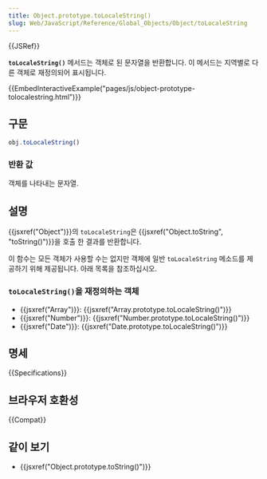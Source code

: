 ```yaml
---
title: Object.prototype.toLocaleString()
slug: Web/JavaScript/Reference/Global_Objects/Object/toLocaleString
---
```


{{JSRef}}

**`toLocaleString()`** 메서드는 객체로 된 문자열을 반환합니다. 이 메서드는 지역별로 다른 객체로 재정의되어 표시됩니다.

{{EmbedInteractiveExample("pages/js/object-prototype-tolocalestring.html")}}

## 구문

```js
obj.toLocaleString()
```

### 반환 값

객체를 나타내는 문자열.

## 설명

{{jsxref("Object")}}의 `toLocaleString`은 {{jsxref("Object.toString", "toString()")}}을 호출 한 결과를 반환합니다.

이 함수는 모든 객체가 사용할 수는 없지만 객체에 일반 `toLocaleString` 메소드를 제공하기 위해 제공됩니다. 아래 목록을 참조하십시오.

### `toLocaleString()`을 재정의하는 객체

- {{jsxref("Array")}}: {{jsxref("Array.prototype.toLocaleString()")}}
- {{jsxref("Number")}}: {{jsxref("Number.prototype.toLocaleString()")}}
- {{jsxref("Date")}}: {{jsxref("Date.prototype.toLocaleString()")}}

## 명세

{{Specifications}}

## 브라우저 호환성

{{Compat}}

## 같이 보기

- {{jsxref("Object.prototype.toString()")}}
